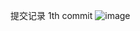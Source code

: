 提交记录 1th commit 
 ![image](https://github.com/paulzeng/thomaszeng/raw/master/screenshots/welcome.jpg)

